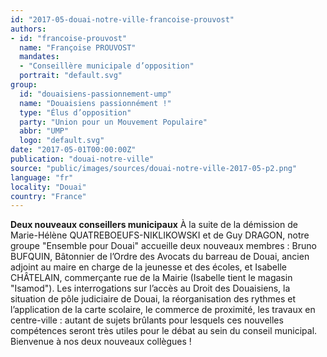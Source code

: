 ```yaml
---
id: "2017-05-douai-notre-ville-francoise-prouvost"
authors:
- id: "francoise-prouvost"
  name: "Françoise PROUVOST"
  mandates: 
  - "Conseillère municipale d’opposition"
  portrait: "default.svg"
group:
  id: "douaisiens-passionnement-ump"
  name: "Douaisiens passionnément !"
  type: "Élus d’opposition"
  party: "Union pour un Mouvement Populaire"
  abbr: "UMP"
  logo: "default.svg"
date: "2017-05-01T00:00:00Z"
publication: "douai-notre-ville"
source: "public/images/sources/douai-notre-ville-2017-05-p2.png"
language: "fr"
locality: "Douai"
country: "France"
---
```


**Deux nouveaux conseillers municipaux**
À la suite de la démission de Marie-Hélène QUATREBOEUFS-NIKLIKOWSKI et de Guy DRAGON, notre groupe "Ensemble pour Douai" accueille deux nouveaux membres : Bruno BUFQUIN, Bâtonnier de l’Ordre des Avocats du barreau de Douai, ancien adjoint au maire en charge de la jeunesse et des écoles, et Isabelle CHÂTELAIN, commerçante rue de la Mairie (Isabelle tient le magasin "Isamod"). Les interrogations sur l’accès au Droit des Douaisiens, la situation de pôle judiciaire de Douai, la réorganisation des rythmes et l’application de la carte scolaire, le commerce de proximité, les travaux en centre-ville : autant de  sujets brûlants pour lesquels ces nouvelles compétences seront très utiles pour le débat au sein du conseil municipal. Bienvenue à nos deux nouveaux collègues !
